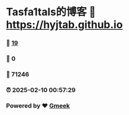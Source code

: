 # Tasfa1tals的博客 :link: https://hyjtab.github.io 
### :page_facing_up: [19](https://hyjtab.github.io/tag.html) 
### :speech_balloon: 0 
### :hibiscus: 71246 
### :alarm_clock: 2025-02-10 00:57:29 
### Powered by :heart: [Gmeek](https://github.com/Meekdai/Gmeek)
